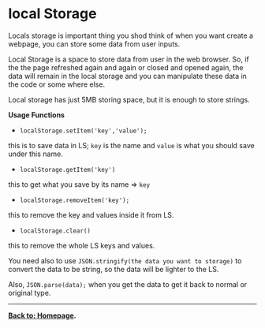 # local Storage
Locals storage is important thing you shod think of when you want create a webpage, you can store some data from user inputs. 

Local Storage is a space to store data from user in the web browser. So, if the the page refreshed again and again or closed and opened again, the data will remain in the local storage and you can manipulate these data in the code or some where else.

Local storage has just 5MB storing space, but it is enough to store strings.

**Usage Functions**

* `localStorage.setItem('key','value');`

this is to save data in LS; `key` is the name and `value` is what you should save under this name.

* `localStorage.getItem('key')`

this to get what you save by its name => `key`

* `localStorage.removeItem('key');`

this to remove the key and values inside it  from LS.

 * `localStorage.clear()`

 this to remove the whole LS keys and values.

 You need also to use `JSON.stringify(the data you want to storage)` to convert the data to be string, so the data will be lighter to the LS.

 Also, `JSON.parse(data);` when you get the data to get it back to normal or original type.

 ***

 **[Back to: Homepage](https://omarhumamah.github.io/reading-note/).**
 
